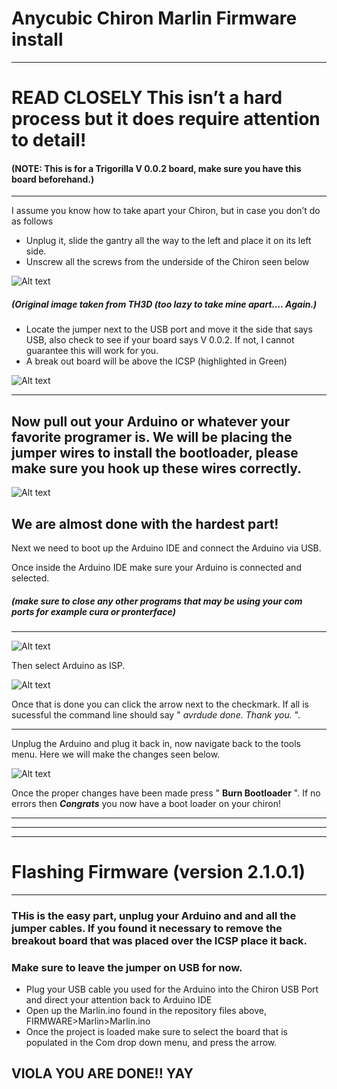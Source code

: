 # Anycubic Chiron Marlin Firmware install



---

# **READ CLOSELY** This isn’t a hard process but it does require attention to detail!
#### (NOTE: This is for a Trigorilla V 0.0.2 board, make sure you have this board beforehand.) ####
-------




I assume you know how to take apart your Chiron, but in case you don’t do as follows

- Unplug it, slide the gantry all the way to the left and place it on its left side.
- Unscrew all the screws from the underside of the Chiron seen below


![Alt text](TearDown-1.png)

##### (Original image taken from TH3D (too lazy to take mine apart…. Again.)

- Locate the jumper next to the USB port and move it the side that says USB, also check to see if your board says V 0.0.2.  If not, I cannot guarantee this will work for you.
- A break out board will be above the ICSP (highlighted in Green)

![Alt text](InfoBoard-1.png)

---

## Now pull out your Arduino or whatever your favorite programer is.  We will be placing the jumper wires to install the bootloader, please make sure you hook up these wires correctly.

![Alt text](WireDiagram-1.png)

## We are almost done with the hardest part!

Next we need to boot up the Arduino IDE and connect the Arduino via USB.

Once inside the Arduino IDE make sure your Arduino is connected and selected.
##### (make sure to close any other programs that may be using your com ports for example cura or pronterface)
---

![Alt text](SelectCom-1.png)

Then select Arduino as ISP.

![Alt text](ArduinoProg-1.png)

Once that is done you can click the arrow next to the checkmark. If all is sucessful the command line should say  " *avrdude done. Thank you.* ".

---

Unplug the Arduino and plug it back in, now navigate back to the tools menu.  Here we will make the changes seen below.

![Alt text](SelectForBurn-1.png)

Once the proper changes have been made press " **Burn Bootloader** ".  If no errors then ***Congrats*** you now have a boot loader on your chiron!

---
---
---

# Flashing Firmware (version 2.1.0.1)
---


### THis is the easy part, unplug your Arduino and and all the jumper cables. If you found it necessary to remove the breakout board that was placed over the ICSP place it back.  
### Make sure to leave the jumper on USB for now. 

- Plug your USB cable you used for the Arduino into the Chiron USB Port and direct your attention back to Arduino IDE
- Open up the Marlin.ino found in the repository files above, FIRMWARE>Marlin>Marlin.ino
- Once the project is loaded make sure to select the board that is populated in the Com drop down menu, and press the arrow.

## VIOLA YOU ARE DONE!! YAY



